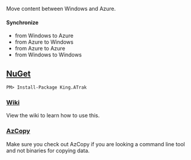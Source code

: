 Move content between Windows and Azure.

#### Synchronize
- from Windows to Azure
- from Azure to Windows
- from Azure to Azure
- from Windows to Windows

## [NuGet](https://www.nuget.org/packages/King.ATrak)
```
PM> Install-Package King.ATrak
```

### [Wiki](https://github.com/jefking/King.A-Trak/wiki)
View the wiki to learn how to use this.

### [AzCopy](http://azure.microsoft.com/en-us/documentation/articles/storage-use-azcopy/)
Make sure you check out AzCopy if you are looking a command line tool and not binaries for copying data.
